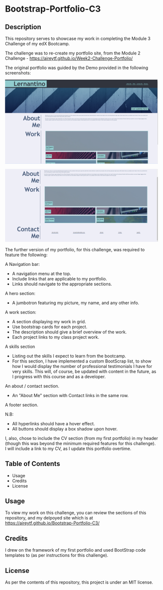 # Bootstrap-Portfolio-C3

## Description

This repository serves to showcase my work in completing the Module 3 Challenge of my edX Bootcamp. 

The challenge was to re-create my portfolio site, from the Module 2 Challenge - https://aireytf.github.io/Week2-Challenge-Portfolio/

The original portfolio was guided by the Demo provided in the following screenshots:

![Demo1](/Images/Screenshot1.png)

![Demo2](/Images/Screenshot2.png)

The further version of my portfolio, for this challenge, was required to feature the following:

A Navigation bar:
- A navigation menu at the top.
- Include links that are applicable to my portfolio.
- Links should navigate to the appropriate sections.
  

A hero section:
- A jumbotron featuring my picture, my name, and any other info.
  

A work section:
- A section displaying my work in grid.
- Use bootstrap cards for each project.
- The description should give a brief overview of the work.
- Each project links to my class project work.
  

A skills section
- Listing out the skills I expect to learn from the bootcamp.
- For this section, I have implemented a custom BootScrap list, to show how I would display the number of professional testimonials I have for very skills. This will, of course, be updated with content in the future, as I progress with this course and as a developer.


An about / contact section.
- An "About Me" section with Contact links in the same row.


A footer section.

N.B: 
- All hyperlinks should have a hover effect.
- All buttons should display a box shadow upon hover.

I, also, chose to include the CV section (from my first portfolio) in my header (though this was beyond the minimum required features for this challenge). I will include a link to my CV, as I update this portfolio overtime. 

## Table of Contents 

- Usage
- Credits
- License

## Usage

To view my work on this challenge, you can review the sections of this repository, and my delpoyed site which is at https://aireytf.github.io/Bootstrap-Portfolio-C3/

## Credits

I drew on the framework of my first portfolio and used BootStrap code templates to (as per instructions for this challenge).

## License

As per the contents of this repository, this project is under an MIT license.
